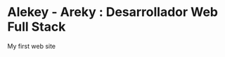 <h1 style="font-size: 500px, color: #5C0099">Alekey - Areky : Desarrollador Web Full Stack</h1>
My first web site
